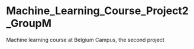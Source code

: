 # Machine_Learning_Course_Project2_GroupM
Machine learning course at Belgium Campus, the second project
